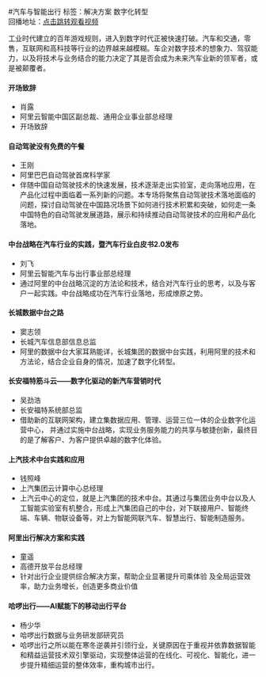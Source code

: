 #汽车与智能出行标签：<kbd>解决方案</kbd> <kbd>数字化转型</kbd><br>回播地址：[点击跳转观看视频]()工业时代建立的百年游戏规则，进入到数字时代正被快速打破。汽车和交通，零售，互联网和高科技等行业的边界越来越模糊。车企对数字技术的想象力、驾驭能力，以及将技术与业务结合的能力决定了其是否会成为未来汽车业新的领军者，或是被颠覆者。#### 开场致辞* 肖露* 阿里云智能中国区副总裁、通用企业事业部总经理* 开场致辞#### 自动驾驶没有免费的午餐* 王刚* 阿里巴巴自动驾驶首席科学家* 伴随中国自动驾驶技术的快速发展，技术逐渐走出实验室，走向落地应用，在产品化过程中面临着一系列新的问题。本专场将聚焦自动驾驶技术落地面临的问题，探讨自动驾驶在中国路况场景下如何进行技术积累和突破，如何走一条中国特色的自动驾驶发展道路，展示和持续推动自动驾驶技术的应用和产品化落地。#### 中台战略在汽车行业的实践，暨汽车行业白皮书2.0发布* 刘飞* 阿里云智能汽车与出行事业部总经理* 通过阿里的中台战略沉淀的方法论和技术，结合对汽车行业的思考，以及与客户一起实践。中台战略成功在汽车行业落地，形成燎原之势。#### 长城数据中台之路* 窦志领* 长城汽车信息部信息总监* 阿里的数据中台大家耳熟能详，长城集团的数据中台实践，利用阿里的技术和方法论，结合企业自身的情况，加速了数字化转型。#### 长安福特筋斗云——数字化驱动的新汽车营销时代* 吴劲浩* 长安福特系统部总监* 借助新的互联网架构，建立集数据应用、管理、运营三位一体的企业数字化运营中心， 并通过实施中台战略，实现业务服务能力的共享与敏捷创新，最终目的是了解客户、为客户提供卓越的数字化体验。#### 上汽技术中台实践和应用* 钱照峰* 上汽集团云计算中心总经理* 上汽云中心的定位，就是上汽集团的技术中台。其通过与集团业务中台以及人工智能实验室有机整合，形成上汽集团自己的中台，对下联接用户、智能终端、车辆、物联设备等，对上为智能网联汽车、智慧出行、智能制造服务。#### 阿里出行解决方案和实践* 童遥* 高德开放平台总经理* 针对出行企业提供综合解决方案，帮助企业显著提升司乘体验 及全局运营效率，助力业务增长，创造更多商业价值#### 哈啰出行——AI赋能下的移动出行平台* 杨少华* 哈啰出行数据与业务研发部研究员* 哈啰出行之所以能在寒冬逆袭并引领行业，关键原因在于重视并依靠数据智能和精益运营技术双引擎驱动，实现整体运营的在线化、可视化、智能化，进一步提升精细运营的整体效率，重构城市出行。